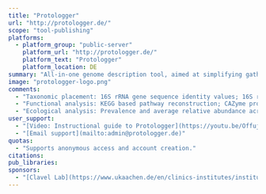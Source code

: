 ```yaml
---
title: "Protologger"
url: "http://protologger.de/"
scope: "tool-publishing"
platforms:
  - platform_group: "public-server"
    platform_url: "http://protologger.de/"
    platform_text: "Protologger"
    platform_location: DE
summary: "All-in-one genome description tool, aimed at simplifying gathering the data required for writing protologues. This includes providing taxonomic, functional and ecological insights."
image: "protologger-logo.png"
comments:
  - "Taxonomic placement: 16S rRNA gene sequence identity values; 16S rRNA gene-based phylogenetic tree; Taxonomic assignment based on GTDB (GTDB-Tk r89); Genomic tree (phylophlan3); ANI values (FastANI); and POCP values"
  - "Functional analysis: KEGG based pathway reconstruction; CAZyme profiling; Antibiotic resistance profiling (CARD)"
  - "Ecological analysis: Prevalence and average relative abundance across 1,000 samples for 19 unique environments (IMNGS); Occurrence based on MASH comparison to a database of >50,000 MAGs from thousands of samples"
user_support:
  - "[Video: Instructional guide to Protologger](https://youtu.be/OffujFMP4OU)"
  - "[Email support](mailto:admin@protologger.de)"
quotas:
  - "Supports anonymous access and account creation."
citations:
pub_libraries:
sponsors:
  - "[Clavel Lab](https://www.ukaachen.de/en/clinics-institutes/institute-of-medical-microbiology/research/ag-clavel/), [Institute of Medical Microbiology, RWTH University Hospital, Aaachen](https://www.ukaachen.de/en/clinics-institutes/institute-of-medical-microbiology/institute/)"
---
```

